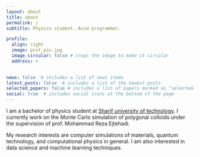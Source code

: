 ```yaml
---
layout: about
title: about
permalink: /
subtitle: Physics student. Avid programmer.

profile:
  align: right
  image: prof_pic.jpg
  image_circular: false # crops the image to make it circular
  address: >
    

news: false  # includes a list of news items
latest_posts: false  # includes a list of the newest posts
selected_papers: false # includes a list of papers marked as "selected={true}"
social: true  # includes social icons at the bottom of the page
---
```


I am a bachelor of physics student at [Sharif university of technology](sharif.edu).
I currently work on the Monte Carlo simulation of polygonal colloids under the supervision
of prof. Mohammad Reza Ejtehadi.

My research interests are computer simulations of materials, quantum technology, and
computational physics in general. I am also interested in data science and machine learning
techniques.
